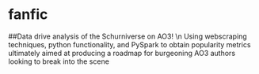 # fanfic

##Data drive analysis of the Schurniverse on AO3! \n
Using webscraping techniques, python functionality, and PySpark to obtain popularity metrics ultimately aimed at producing a roadmap for burgeoning AO3 authors looking to break into the scene
